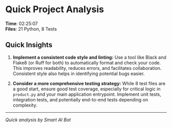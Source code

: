 # Quick Project Analysis

**Time**: 02:25:07  
**Files**: 21 Python, 8 Tests

## Quick Insights

1. **Implement a consistent code style and linting:** Use a tool like Black and Flake8 (or Ruff for both) to automatically format and check your code. This improves readability, reduces errors, and facilitates collaboration. Consistent style also helps in identifying potential bugs easier.

2. **Consider a more comprehensive testing strategy:** While 8 test files are a good start, ensure good test coverage, especially for critical logic in `product.py` and your main application entrypoint.  Implement unit tests, integration tests, and potentially end-to-end tests depending on complexity.


---
*Quick analysis by Smart AI Bot*
